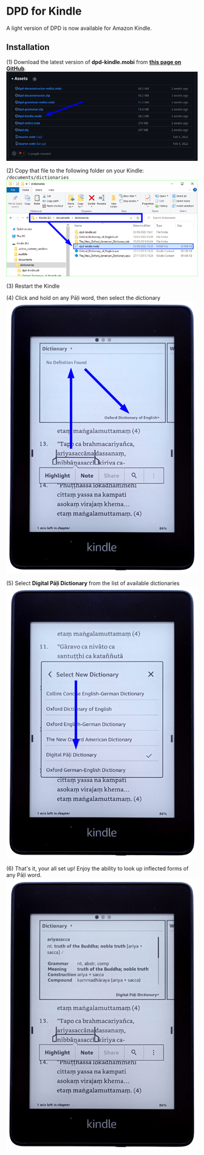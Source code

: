 # DPD for Kindle

A light version of DPD is now available for Amazon Kindle. 

## Installation

(1) Download the latest version of **dpd-kindle.mobi** from **[this page on GitHub](https://github.com/https://github.com/digitalpalidictionary/dpd-db/releases/latest)**.
![image](pics/kindle/kindle_github.png)

(2) Copy that file to the following folder on your Kindle: `/documents/dictionaries`
![image](pics/kindle/copy_dpd_on_kindle_02.png)

(3) Restart the Kindle

(4) Click and hold on any Pāḷi word, then select the dictionary
![image](pics/kindle/Dictionary_Selection_01_Note_1920x1355.png)

(5) Select **Digital Pāḷi Dictionary** from the list of available dictionaries
![image](pics/kindle/Dictionary_Selection_02_Note_1920x1355.png)

(6) That's it, your all set up! Enjoy the ability to look up inflected forms of any Pāḷi word.
![image](pics/kindle/ariyasacca_Entry_01_1920x1355.png)



